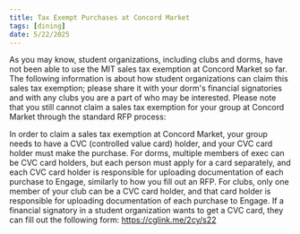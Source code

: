 ```yaml
---
title: Tax Exempt Purchases at Concord Market
tags: [dining]
date: 5/22/2025
---
```


As you may know, student organizations, including clubs and dorms, have not been
able to use the MIT sales tax exemption at Concord Market so far. The following
information is about how student organizations can claim this sales tax
exemption; please share it with your dorm's financial signatories and with any
clubs you are a part of who may be interested. Please note that you still cannot
claim a sales tax exemption for your group at Concord Market through the
standard RFP process:

<!-- truncate -->

In order to claim a sales tax exemption at Concord Market, your group needs to
have a CVC (controlled value card) holder, and your CVC card holder must make
the purchase. For dorms, multiple members of exec can be CVC card holders, but
each person must apply for a card separately, and each CVC card holder is
responsible for uploading documentation of each purchase to Engage, similarly to
how you fill out an RFP. For clubs, only one member of your club can be a CVC
card holder, and that card holder is responsible for uploading documentation of
each purchase to Engage. If a financial signatory in a student organization
wants to get a CVC card, they can fill out the following form:
https://cglink.me/2cy/s22
